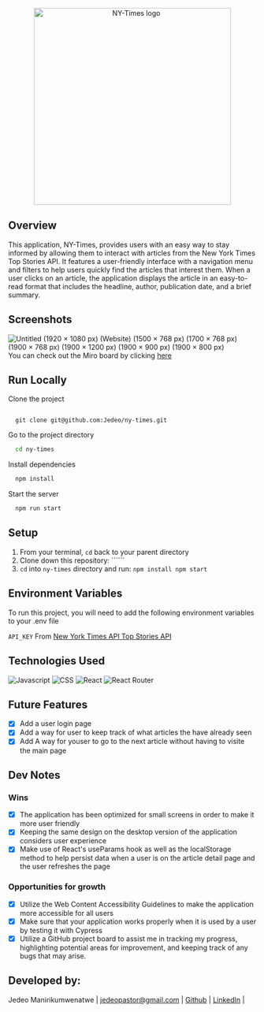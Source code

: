 <p align="center">
  <img width='400' alt='NY-Times logo' src='https://user-images.githubusercontent.com/16736352/212356113-1789ee12-e697-4798-aa3e-675a90d3bee0.svg'>
</p>

## Overview

This application, NY-Times, provides users with an easy way to stay informed by allowing them to interact with articles from the New York Times Top Stories API. It features a user-friendly interface with a navigation menu and filters to help users quickly find the articles that interest them. When a user clicks on an article, the application displays the article in an easy-to-read format that includes the headline, author, publication date, and a brief summary.


## Screenshots
![Untitled (1920 × 1080 px) (Website) (1500 × 768 px) (1700 × 768 px) (1900 × 768 px) (1900 × 1200 px) (1900 × 900 px) (1900 × 800 px)](https://user-images.githubusercontent.com/16736352/211704674-6a5f5af6-003a-4ef1-9e45-d9af8e6fac47.gif)
You can check out the Miro board by clicking [here](https://miro.com/app/board/uXjVPzJgJqQ=/?share_link_id=287367276505)



## Run Locally

Clone the project

```bash![Circle Initial Logo](https://user-images.githubusercontent.com/16736352/212356083-fbb9a36f-18dd-48d2-9ba9-f86d05a95854.svg)

  git clone git@github.com:Jedeo/ny-times.git
```

Go to the project directory

```bash
  cd ny-times
```

Install dependencies

```bash
  npm install
```

Start the server

```bash
  npm run start
```


## Setup
  1. From your terminal, `cd` back to your parent directory
  2. Clone down this repository:
    ``````
  3. `cd` into `ny-times` directory and run:
    ```npm install npm start```
    
## Environment Variables

To run this project, you will need to add the following environment variables to your .env file

`API_KEY` From  [New York Times API Top Stories API](https://developer.nytimes.com/docs/top-stories-product/1/overview)
    
## Technologies Used

![Javascript](https://img.shields.io/badge/JavaScript-323330?style=for-the-badge&logo=javascript&logoColor=F7DF1E) 
![CSS](https://img.shields.io/badge/CSS3-1572B6?style=for-the-badge&logo=css3&logoColor=white) 
![React](https://img.shields.io/badge/react-%2320232a.svg?style=for-the-badge&logo=react&logoColor=%2361DAFB) 
![React Router](https://img.shields.io/badge/React_Router-CA4245?style=for-the-badge&logo=react-router&logoColor=white) 

## Future Features
- [x] Add a user login page
- [x] Add a way for user to keep track of what articles the have already seen
- [x] Add A way for youser to go to the next article without having to visite the main page

## Dev Notes
### Wins
- [x] The application has been optimized for small screens in order to make it more user friendly
- [x] Keeping the same design on the desktop version of the application considers user experience
- [X] Make use of React's useParams hook as well as the localStorage method to help persist data when a user is on the article detail page and the user refreshes the page 

### Opportunities for growth
- [x] Utilize the Web Content Accessibility Guidelines to make the application more accessible for all users 
- [x] Make sure that your application works properly when it is used by a user by testing it with Cypress 
- [x] Utilize a GitHub project board to assist me in tracking my progress, highlighting potential areas for improvement, and keeping track of any bugs that may arise.

## Developed by:
Jedeo Manirikumwenatwe |
jedeopastor@gmail.com |
[Github](https://github.com/Jedeo) |
[LinkedIn](linkedin.com/in/jedeo) |



